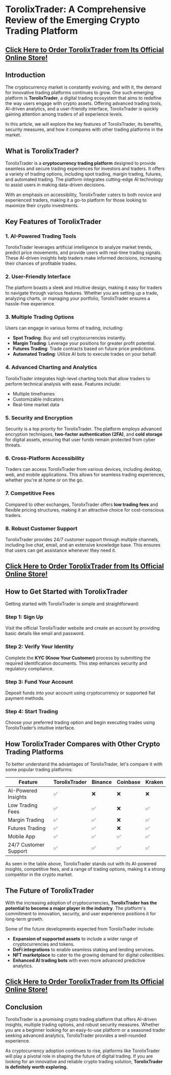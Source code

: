 # TorolixTrader: A Comprehensive Review of the Emerging Crypto Trading Platform

## **[Click Here to Order TorolixTrader from Its Official Online Store!](https://mydealsjunction.info/torolixtrader-getnow)**

## Introduction

The cryptocurrency market is constantly evolving, and with it, the demand for innovative trading platforms continues to grow. One such emerging platform is **TorolixTrader**, a digital trading ecosystem that aims to redefine the way users engage with crypto assets. Offering advanced trading tools, AI-driven analytics, and a user-friendly interface, TorolixTrader is quickly gaining attention among traders of all experience levels.

In this article, we will explore the key features of TorolixTrader, its benefits, security measures, and how it compares with other trading platforms in the market.

## What is TorolixTrader?

TorolixTrader is a **cryptocurrency trading platform** designed to provide seamless and secure trading experiences for investors and traders. It offers a variety of trading options, including spot trading, margin trading, futures, and automated trading. The platform integrates cutting-edge AI technology to assist users in making data-driven decisions.

With an emphasis on accessibility, TorolixTrader caters to both novice and experienced traders, making it a go-to platform for those looking to maximize their crypto investments.

## Key Features of TorolixTrader

### 1. **AI-Powered Trading Tools**
TorolixTrader leverages artificial intelligence to analyze market trends, predict price movements, and provide users with real-time trading signals. These AI-driven insights help traders make informed decisions, increasing their chances of profitable trades.

### 2. **User-Friendly Interface**
The platform boasts a sleek and intuitive design, making it easy for traders to navigate through various features. Whether you are setting up a trade, analyzing charts, or managing your portfolio, TorolixTrader ensures a hassle-free experience.

### 3. **Multiple Trading Options**
Users can engage in various forms of trading, including:
- **Spot Trading**: Buy and sell cryptocurrencies instantly.
- **Margin Trading**: Leverage your positions for greater profit potential.
- **Futures Trading**: Trade contracts based on future price predictions.
- **Automated Trading**: Utilize AI bots to execute trades on your behalf.

### 4. **Advanced Charting and Analytics**
TorolixTrader integrates high-level charting tools that allow traders to perform technical analysis with ease. Features include:
- Multiple timeframes
- Customizable indicators
- Real-time market data

### 5. **Security and Encryption**
Security is a top priority for TorolixTrader. The platform employs advanced encryption techniques, **two-factor authentication (2FA)**, and **cold storage** for digital assets, ensuring that user funds remain protected from cyber threats.

### 6. **Cross-Platform Accessibility**
Traders can access TorolixTrader from various devices, including desktop, web, and mobile applications. This allows for seamless trading experiences, whether you're at home or on the go.

### 7. **Competitive Fees**
Compared to other exchanges, TorolixTrader offers **low trading fees** and flexible pricing structures, making it an attractive choice for cost-conscious traders.

### 8. **Robust Customer Support**
TorolixTrader provides 24/7 customer support through multiple channels, including live chat, email, and an extensive knowledge base. This ensures that users can get assistance whenever they need it.

## **[Click Here to Order TorolixTrader from Its Official Online Store!](https://mydealsjunction.info/torolixtrader-getnow)**

## How to Get Started with TorolixTrader

Getting started with TorolixTrader is simple and straightforward:

### Step 1: **Sign Up**
Visit the official TorolixTrader website and create an account by providing basic details like email and password.

### Step 2: **Verify Your Identity**
Complete the **KYC (Know Your Customer)** process by submitting the required identification documents. This step enhances security and regulatory compliance.

### Step 3: **Fund Your Account**
Deposit funds into your account using cryptocurrency or supported fiat payment methods.

### Step 4: **Start Trading**
Choose your preferred trading option and begin executing trades using TorolixTrader’s intuitive interface.

## How TorolixTrader Compares with Other Crypto Trading Platforms

To better understand the advantages of TorolixTrader, let's compare it with some popular trading platforms:

| Feature              | TorolixTrader | Binance   | Coinbase  | Kraken    |
|----------------------|--------------|-----------|-----------|-----------|
| AI-Powered Insights | ✅            | ❌        | ❌        | ❌        |
| Low Trading Fees    | ✅            | ✅        | ❌        | ✅        |
| Margin Trading      | ✅            | ✅        | ❌        | ✅        |
| Futures Trading     | ✅            | ✅        | ❌        | ✅        |
| Mobile App         | ✅            | ✅        | ✅        | ✅        |
| 24/7 Customer Support | ✅        | ✅        | ✅        | ✅        |

As seen in the table above, TorolixTrader stands out with its AI-powered insights, competitive fees, and a range of trading options, making it a strong competitor in the crypto market.

## The Future of TorolixTrader

With the increasing adoption of cryptocurrencies, **TorolixTrader has the potential to become a major player in the industry**. The platform's commitment to innovation, security, and user experience positions it for long-term growth. 

Some of the future developments expected from TorolixTrader include:
- **Expansion of supported assets** to include a wider range of cryptocurrencies and tokens.
- **DeFi integrations** to enable seamless staking and lending services.
- **NFT marketplace** to cater to the growing demand for digital collectibles.
- **Enhanced AI trading bots** with even more advanced predictive analytics.

## **[Click Here to Order TorolixTrader from Its Official Online Store!](https://mydealsjunction.info/torolixtrader-getnow)**

## Conclusion

TorolixTrader is a promising crypto trading platform that offers AI-driven insights, multiple trading options, and robust security measures. Whether you are a beginner looking for an easy-to-use platform or a seasoned trader seeking advanced analytics, TorolixTrader provides a well-rounded experience.

As cryptocurrency adoption continues to rise, platforms like TorolixTrader will play a pivotal role in shaping the future of digital trading. If you are looking for an innovative and reliable crypto trading solution, **TorolixTrader is definitely worth exploring.**
